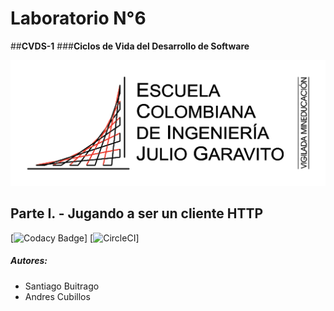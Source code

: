 
# **Laboratorio N°6**
##**CVDS-1**
###**Ciclos de Vida del Desarrollo de Software**

![](https://github.com/DonSantiagoS/LAB2CVDS/blob/master/Imagenes/Logo.png)

## Parte I. - Jugando a ser un cliente HTTP

[![Codacy Badge](https://app.codacy.com/manual/DonSantiagoS/LAB6CVDS/dashboard)]
[![CircleCI](https://app.circleci.com/pipelines/github/DonSantiagoS)]



##### Autores:
 * Santiago Buitrago
 * Andres Cubillos

[1]:https://es.wikipedia.org/wiki/Telnet
[2]:https://tools.ietf.org/html/rfc2616
[3]:https://docs.oracle.com/javaee/7/api/javax/faces/webapp/FacesServlet.html
[4]:https://users.dcc.uchile.cl/~jbarrios/servlets/general.html
[5]:https://en.wikipedia.org/wiki/List_of_HTTP_status_codes

